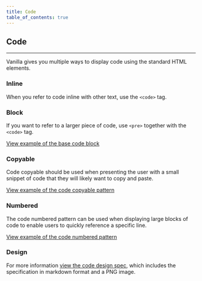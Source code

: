 ```yaml
---
title: Code
table_of_contents: true
---
```


## Code

<hr>

Vanilla gives you multiple ways to display code using the standard HTML elements.

### Inline

When you refer to code inline with other text, use the <code>&lt;code&gt;</code> tag.

### Block

If you want to refer to a larger piece of code, use <code>&lt;pre&gt;</code> together with the <code>&lt;code&gt;</code> tag.

<a href="https://canonical-web-and-design.github.io/vanilla-framework/examples/base/code/"
    class="js-example">
View example of the base code block
</a>

### Copyable

Code copyable should be used when presenting the user with a small snippet of code that they will likely want to copy and paste.

<a href="https://canonical-web-and-design.github.io/vanilla-framework/examples/patterns/code-copyable/"
    class="js-example">
View example of the code copyable pattern
</a>

### Numbered

The code numbered pattern can be used when displaying large blocks of code to enable users to quickly reference a specific line.

<a href="https://canonical-web-and-design.github.io/vanilla-framework/examples/patterns/code-numbered/"
    class="js-example">
View example of the code numbered pattern
</a>

### Design

For more information [view the code design spec](https://github.com/ubuntudesign/vanilla-design/tree/master/Code), which includes the specification in markdown format and a PNG image.
